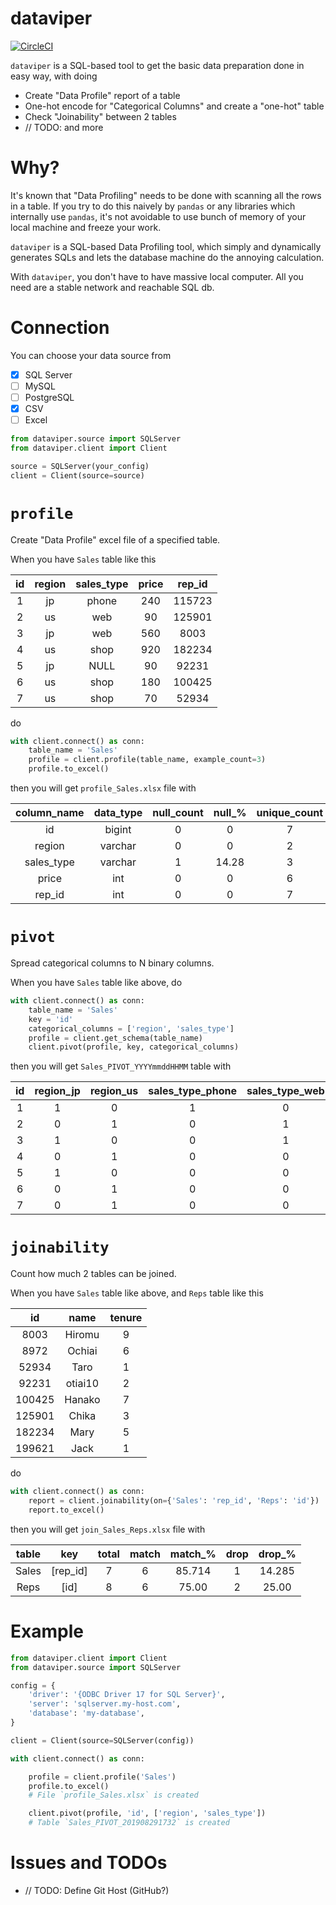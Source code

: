 # dataviper

[![CircleCI](https://circleci.com/gh/otiai10/dataviper.svg?style=svg)](https://circleci.com/gh/otiai10/dataviper)

`dataviper` is a SQL-based tool to get the basic data preparation done in easy way, with doing

- Create "Data Profile" report of a table
- One-hot encode for "Categorical Columns" and create a "one-hot" table
- Check "Joinability" between 2 tables
- // TODO: and more

# Why?

It's known that "Data Profiling" needs to be done with scanning all the rows in a table. If you try to do this naively by `pandas` or any libraries which internally use `pandas`, it's not avoidable to use bunch of memory of your local machine and freeze your work.

`dataviper` is a SQL-based Data Profiling tool, which simply and dynamically generates SQLs and lets the database machine do the annoying calculation.

With `dataviper`, you don't have to have massive local computer. All you need are a stable network and reachable SQL db.

# Connection

You can choose your data source from

- [x] SQL Server
- [ ] MySQL
- [ ] PostgreSQL
- [x] CSV
- [ ] Excel

```python
from dataviper.source import SQLServer
from dataviper.client import Client

source = SQLServer(your_config)
client = Client(source=source)
```

# `profile`

Create "Data Profile" excel file of a specified table.

When you have `Sales` table like this

| id | region | sales_type | price | rep_id |
|:---:|:--------:|:----------:|:---------:|:-------:|
| 1 | jp | phone | 240 | 115723 |
| 2 | us | web | 90 |    125901 |
| 3 | jp | web | 560 |     8003 |
| 4 | us | shop | 920 |  182234 |
| 5 | jp | NULL | 90 |    92231 |
| 6 | us | shop | 180 |  100425 |
| 7 | us | shop | 70 |    52934 |

do

```python
with client.connect() as conn:
    table_name = 'Sales'
    profile = client.profile(table_name, example_count=3)
    profile.to_excel()
```

then you will get `profile_Sales.xlsx` file with

| column_name | data_type | null_count | null_% | unique_count | unique_% | min | max | avg | std | example_top_3 | example_last_3 |
|:-----------:|:----------:|:----------:|:------:|:------------:|:-------:|:---:|:---:|:----:|:---:|:------------:|:--------------:|
| id         | bigint  | 0 | 0     | 7 | 100.00 | 1 | 7 | 4.0 | 2.0 | [1,2,3]         | [5,6,7]          |
| region     | varchar | 0 | 0     | 2 | 28.57  |   |   |     |     | [jp,us,jp]      | [jp,us,us]       |
| sales_type | varchar | 1 | 14.28 | 3 | 42.85  |   |   |     |     | [phone,web,web] | [None,shop,shop] |
| price      | int     | 0 | 0     | 6 | 85.71  | 70 | 920 | 307.1428 | 295.379 | [240,90,560] | [90,180,70] |
| rep_id     | int     | 0 | 0     | 7 | 100.00 | 8003 |182234 | 96778.7142 | 51195.79065 | [115723,125901,8003] | [92231,100425,52934] |

# `pivot`

Spread categorical columns to N binary columns.

When you have `Sales` table like above, do

```python
with client.connect() as conn:
    table_name = 'Sales'
    key = 'id'
    categorical_columns = ['region', 'sales_type']
    profile = client.get_schema(table_name)
    client.pivot(profile, key, categorical_columns)
```

then you will get `Sales_PIVOT_YYYYmmddHHMM` table with

| id | region_jp | region_us | sales_type_phone | sales_type_web | sales_type_shop |
|:--:|:---------:|:---------:|:----------------:|:--------------:|:---------------:|
| 1  |  1        | 0         | 1                | 0              | 0               |
| 2  |  0        | 1         | 0                | 1              | 0               |
| 3  |  1        | 0         | 0                | 1              | 0               |
| 4  |  0        | 1         | 0                | 0              | 1               |
| 5  |  1        | 0         | 0                | 0              | 0               |
| 6  |  0        | 1         | 0                | 0              | 1               |
| 7  |  0        | 1         | 0                | 0              | 1               |

# `joinability`

Count how much 2 tables can be joined.

When you have `Sales` table like above, and `Reps` table like this

| id     | name    | tenure |
|:------:|:-------:|:------:|
| 8003   | Hiromu  | 9      |
| 8972   | Ochiai  | 6      |
| 52934  | Taro    | 1      |
| 92231  | otiai10 | 2      |
| 100425 | Hanako  | 7      |
| 125901 | Chika   | 3      |
| 182234 | Mary    | 5      |
| 199621 | Jack    | 1      |

do

```python
with client.connect() as conn:
    report = client.joinability(on={'Sales': 'rep_id', 'Reps': 'id'})
    report.to_excel()
```

then you will get `join_Sales_Reps.xlsx` file with

| table | key      | total | match | match_% | drop | drop_% |
|:------:|:-------:|:------:|:-----:|:------:|:-----:|:------:|
| Sales | [rep_id] | 7 | 6 | 85.714 | 1 | 14.285 |
| Reps  | [id]     | 8 | 6 | 75.00 | 2 | 25.00 |

# Example

```python
from dataviper.client import Client
from dataviper.source import SQLServer

config = {
    'driver': '{ODBC Driver 17 for SQL Server}',
    'server': 'sqlserver.my-host.com',
    'database': 'my-database',
}

client = Client(source=SQLServer(config))

with client.connect() as conn:

    profile = client.profile('Sales')
    profile.to_excel()
    # File `profile_Sales.xlsx` is created

    client.pivot(profile, 'id', ['region', 'sales_type'])
    # Table `Sales_PIVOT_201908291732` is created

```

# Issues and TODOs

- // TODO: Define Git Host (GitHub?)
